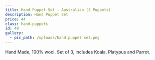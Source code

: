 ```yaml
---
title: Hand Puppet Set - Australian (3 Puppets)
description: Hand Puppet Set
price: 44
class: hand-puppets
id: 49
gallery:
  - pic_path: /uploads/hand puppet set.png
---
```



Hand Made, 100% wool. Set of 3, includes Koala, Platypus and Parrot.
